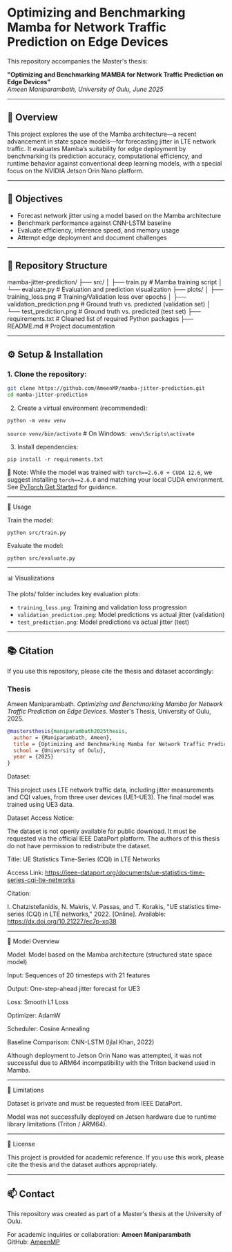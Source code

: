 # Optimizing and Benchmarking Mamba for Network Traffic Prediction on Edge Devices

This repository accompanies the Master's thesis:

**"Optimizing and Benchmarking MAMBA for Network Traffic Prediction on Edge Devices"**  
_Ameen Maniparambath, University of Oulu, June 2025_

---

## 📘 Overview

This project explores the use of the Mamba architecture—a recent advancement in state space models—for forecasting jitter in LTE network traffic. It evaluates Mamba’s suitability for edge deployment by benchmarking its prediction accuracy, computational efficiency, and runtime behavior against conventional deep learning models, with a special focus on the NVIDIA Jetson Orin Nano platform.

---

## 🎯 Objectives

- Forecast network jitter using a model based on the Mamba architecture
- Benchmark performance against CNN-LSTM baseline
- Evaluate efficiency, inference speed, and memory usage
- Attempt edge deployment and document challenges

---

## 📁 Repository Structure

mamba-jitter-prediction/
├── src/
│ ├── train.py # Mamba training script
│ └── evaluate.py # Evaluation and prediction visualization
├── plots/
│ ├── training_loss.png # Training/Validation loss over epochs
│ ├── validation_prediction.png # Ground truth vs. predicted (validation set)
│ └── test_prediction.png # Ground truth vs. predicted (test set)
├── requirements.txt # Cleaned list of required Python packages
├── README.md # Project documentation



---

## ⚙️ Setup & Installation

### 1. Clone the repository:
```bash
git clone https://github.com/AmeenMP/mamba-jitter-prediction.git
cd mamba-jitter-prediction
```


2. Create a virtual environment (recommended):

```python -m venv venv```

```source venv/bin/activate```  # On Windows:``` venv\Scripts\activate```


3. Install dependencies:

```pip install -r requirements.txt```

🚨 Note: While the model was trained with ```torch==2.6.0 + CUDA 12.6```, we suggest installing ```torch==2.6.0``` and matching your local CUDA environment. See [PyTorch Get Started](https://pytorch.org/get-started/locally/) for guidance.


---


🧪 Usage


Train the model:

```python src/train.py```


Evaluate the model:

```python src/evaluate.py```


---


📊 Visualizations


The plots/ folder includes key evaluation plots:


- `training_loss.png`: Training and validation loss progression
- `validation_prediction.png`: Model predictions vs actual jitter (validation)
- `test_prediction.png`: Model predictions vs actual jitter (test)



---

## 📚 Citation

If you use this repository, please cite the thesis and dataset accordingly:

### Thesis

Ameen Maniparambath. *Optimizing and Benchmarking Mamba for Network Traffic Prediction on Edge Devices*. Master's Thesis, University of Oulu, 2025.


```bibtex
@mastersthesis{maniparambath2025thesis,
  author = {Maniparambath, Ameen},
  title = {Optimizing and Benchmarking Mamba for Network Traffic Prediction on Edge Devices},
  school = {University of Oulu},
  year = {2025}
}

```

Dataset:

This project uses LTE network traffic data, including jitter measurements and CQI values, from three user devices (UE1–UE3). The final model was trained using UE3 data.

Dataset Access Notice:

The dataset is not openly available for public download. It must be requested via the official IEEE DataPort platform. The authors of this thesis do not have permission to redistribute the dataset.

Title: UE Statistics Time-Series (CQI) in LTE Networks

Access Link: https://ieee-dataport.org/documents/ue-statistics-time-series-cqi-lte-networks

Citation:

I. Chatzistefanidis, N. Makris, V. Passas, and T. Korakis,
"UE statistics time-series (CQI) in LTE networks," 2022.
[Online]. Available: https://dx.doi.org/10.21227/ec7p-xq38


---


🧠 Model Overview


Model: Model based on the Mamba architecture (structured state space model)

Input: Sequences of 20 timesteps with 21 features

Output: One-step-ahead jitter forecast for UE3

Loss: Smooth L1 Loss

Optimizer: AdamW

Scheduler: Cosine Annealing

Baseline Comparison: CNN-LSTM (Ijlal Khan, 2022)

Although deployment to Jetson Orin Nano was attempted, it was not successful due to ARM64 incompatibility with the Triton backend used in Mamba.


---


🚫 Limitations

Dataset is private and must be requested from IEEE DataPort.

Model was not successfully deployed on Jetson hardware due to runtime library limitations (Triton / ARM64).


---


📜 License

This project is provided for academic reference. If you use this work, please cite the thesis and the dataset authors appropriately.


---


## 📫 Contact

This repository was created as part of a Master's thesis at the University of Oulu.

For academic inquiries or collaboration:
**Ameen Maniparambath**  
GitHub: [AmeenMP](https://github.com/AmeenMP)





